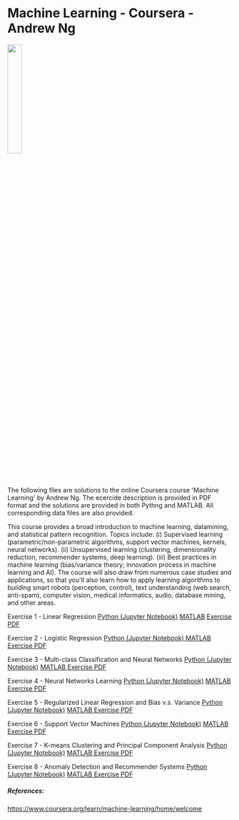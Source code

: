 # Machine Learning - Coursera - Andrew Ng
<IMG src='https://d3njjcbhbojbot.cloudfront.net/api/utilities/v1/imageproxy/https://coursera.s3.amazonaws.com/topics/ml/large-icon.png' width=25% height=25%><P>


The following files are solutions to the online Coursera course 'Machine Learning' by Andrew Ng. 
The ecercide description is provided in PDF format and the solutions are provided in both Pythng and MATLAB. All corresponding data files are also provided. <P>

This course provides a broad  introduction to machine learning, datamining, and statistical pattern recognition. Topics include:
(i) Supervised learning (parametric/non-parametric algorithms, support vector machines, kernels, neural networks). (ii) 
Unsupervised learning (clustering, dimensionality reduction, recommender systems, deep learning). (iii) Best practices in 
machine learning (bias/variance theory; innovation process in machine learning and AI). The course will also draw from 
numerous case studies and applications, so that you'll also learn how to apply learning algorithms to building smart robots 
(perception, control), text understanding (web search, anti-spam), computer vision, medical informatics, audio, database mining, 
and other areas.<P>
 

Exercise 1 - Linear Regression 
	<A href = 'https://github.com/michaelmorr82/Machine-Learning-Coursera-Andrew-Ng/blob/master/Exercises/Assignment%201%20-%20Linear%20regression/ex1%20-%20Python/Exercise%201%20-%20Linear%20Regression%20-%20Multivariable.ipynb'> Python (Jupyter Notebook)</A>
	<A href = 'https://github.com/michaelmorr82/Machine-Learning-Coursera-Andrew-Ng/tree/master/Exercises/Assignment%201%20-%20Linear%20regression/ex1%20-%20Matlab'> MATLAB</A>
	<A href = 'https://github.com/michaelmorr82/Machine-Learning-Coursera-Andrew-Ng/blob/master/Exercises/Assignment%201%20-%20Linear%20regression/ex1.pdf'> Exercise PDF </A><BR>
	
	
Exercise 2 - Logistic Regression 
	<A href = 'https://github.com/michaelmorr82/Machine-Learning-Coursera-Andrew-Ng/blob/master/Exercises/Assignment%202%20-%20Logistical%20regression/ex2%20-%20Python/Exercise2%20-%20Logistic%20Regerssion.ipynb'> Python (Jupyter Notebook) </A>
	<A href = 'https://github.com/michaelmorr82/Machine-Learning-Coursera-Andrew-Ng/tree/master/Exercises/Assignment%202%20-%20Logistical%20regression/ex2%20-%20Matlab'> MATLAB </A>
	<A href = 'https://github.com/michaelmorr82/Machine-Learning-Coursera-Andrew-Ng/blob/master/Exercises/Assignment%202%20-%20Logistical%20regression/ex2.pdf'> Exercise PDF </A>

Exercise 3 - Multi-class Classification and Neural Networks
	<A href = 'https://github.com/michaelmorr82/Machine-Learning-Coursera-Andrew-Ng/blob/master/Exercises/Assignment%203%20-%20Multi%20Class%20Classification%20and%20Neural%20Networks/ex3%20-%20Python/Exercise%203%20-%20Multi%20class%20Classification%20and%20NN.ipynb'> Python (Jupyter Notebook)</A>
	<A href = 'https://github.com/michaelmorr82/Machine-Learning-Coursera-Andrew-Ng/tree/master/Exercises/Assignment%203%20-%20Multi%20Class%20Classification%20and%20Neural%20Networks/ex3%20-%20Matlab'> MATLAB </A>
	<A href = 'https://github.com/michaelmorr82/Machine-Learning-Coursera-Andrew-Ng/blob/master/Exercises/Assignment%203%20-%20Multi%20Class%20Classification%20and%20Neural%20Networks/ex3.pdf'> Exercise PDF </A>

Exercise 4 - Neural Networks Learning
	<A href = 'https://github.com/michaelmorr82/Machine-Learning-Coursera-Andrew-Ng/blob/master/Exercises/Assignment%204%20-%20Neural%20Networs%20Learning/ex4%20-%20Python/Exercise%204%20-%20Neural%20Networks%20Learning.ipynb'> Python (Jupyter Notebook)</A>
	<A href = 'https://github.com/michaelmorr82/Machine-Learning-Coursera-Andrew-Ng/tree/master/Exercises/Assignment%204%20-%20Neural%20Networs%20Learning/ex4%20-%20Matlab'> MATLAB </A>
	<A href = 'https://github.com/michaelmorr82/Machine-Learning-Coursera-Andrew-Ng/blob/master/Exercises/Assignment%204%20-%20Neural%20Networs%20Learning/ex4.pdf'> Exercise PDF </A>

Exercise 5 - Regularized Linear Regression and Bias v.s. Variance 
	<A href = ''> Python (Jupyter Notebook)</A>
	<A href = 'https://github.com/michaelmorr82/Machine-Learning-Coursera-Andrew-Ng/tree/master/Exercises/Assignment%205%20-%20%20Regularized%20Linear%20Regression%20and%20Bias%20v.s.%20Variance/ex5%20-%20Matlab'> MATLAB </A>
	<A href = 'https://github.com/michaelmorr82/Machine-Learning-Coursera-Andrew-Ng/blob/master/Exercises/Assignment%205%20-%20%20Regularized%20Linear%20Regression%20and%20Bias%20v.s.%20Variance/ex5.pdf'> Exercise PDF </A>

Exercise 6 - Support Vector Machines 
	<A href = ''> Python (Jupyter Notebook)</A>
	<A href = 'https://github.com/michaelmorr82/Machine-Learning-Coursera-Andrew-Ng/tree/master/Exercises/Assignment%206%20-%20Support%20Vector%20Machines/ex6%20-%20Matlab'> MATLAB </A>
	<A href = 'https://github.com/michaelmorr82/Machine-Learning-Coursera-Andrew-Ng/blob/master/Exercises/Assignment%206%20-%20Support%20Vector%20Machines/ex6.pdf'> Exercise PDF </A>

Exercise 7 - K-means Clustering and Principal Component Analysis 
	<A href = ''> Python (Jupyter Notebook)</A>
	<A href = ''> MATLAB </A>
	<A href = ''> Exercise PDF </A>

Exercise 8 - Anomaly Detection and Recommender Systems
	<A href = ''> Python (Jupyter Notebook)</A>
	<A href = 'https://github.com/michaelmorr82/Machine-Learning-Coursera-Andrew-Ng/tree/master/Exercises/Assignment%208%20-%20Anomaly%20Detection%20and%20Recommender%20Systems/ex8%20-%20Matlab'> MATLAB </A>
	<A href = 'https://github.com/michaelmorr82/Machine-Learning-Coursera-Andrew-Ng/blob/master/Exercises/Assignment%208%20-%20Anomaly%20Detection%20and%20Recommender%20Systems/ex8.pdf'> Exercise PDF </A>

##### References:
https://www.coursera.org/learn/machine-learning/home/welcome